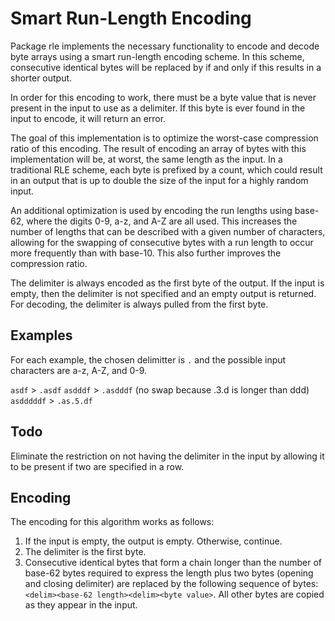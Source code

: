 # Smart Run-Length Encoding

Package rle implements the necessary functionality to encode and decode byte arrays
using a smart run-length encoding scheme. In this scheme, consecutive identical
bytes will be replaced by <delimiter><length><delimiter><original byte> if and only
if this results in a shorter output.

In order for this encoding to work, there must be a byte value that is never present
in the input to use as a delimiter. If this byte is ever found in the input to encode,
it will return an error.

The goal of this implementation is to optimize the worst-case compression ratio of
this encoding. The result of encoding an array of bytes with this implementation
will be, at worst, the same length as the input. In a traditional RLE scheme, each
byte is prefixed by a count, which could result in an output that is up to double
the size of the input for a highly random input.

An additional optimization is used by encoding the run lengths using base-62, where
the digits 0-9, a-z, and A-Z are all used. This increases the number of lengths that
can be described with a given number of characters, allowing for the swapping of
consecutive bytes with a run length to occur more frequently than with base-10. This
also further improves the compression ratio.

The delimiter is always encoded as the first byte of the output. If the input is empty,
then the delimiter is not specified and an empty output is returned. For decoding,
the delimiter is always pulled from the first byte.

## Examples
For each example, the chosen delimitter is `.` and the possible input characters are a-z, A-Z, and 0-9.

   `asdf` > `.asdf`
   `asdddf` > `.asdddf` (no swap because .3.d is longer than ddd)
   `asdddddf` > `.as.5.df`

## Todo
Eliminate the restriction on not having the delimiter in the input by allowing it to be present
if two are specified in a row.

## Encoding
The encoding for this algorithm works as follows:

1. If the input is empty, the output is empty. Otherwise, continue.
2. The delimiter is the first byte.
3. Consecutive identical bytes that form a chain longer than the number of base-62 bytes
required to express the length plus two bytes (opening and closing delimiter) are replaced
by the following sequence of bytes: `<delim><base-62 length><delim><byte value>`. All other 
bytes are copied as they appear in the input.